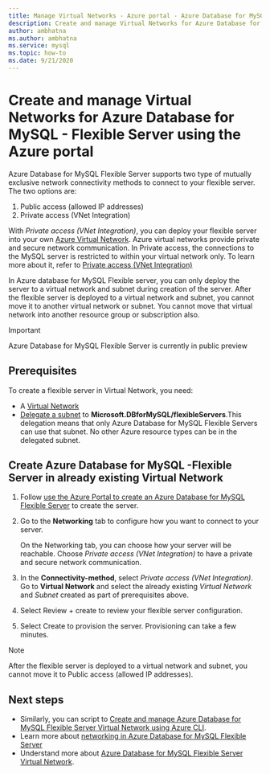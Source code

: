 ```yaml
---
title: Manage Virtual Networks - Azure portal - Azure Database for MySQL - Flexible Server
description: Create and manage Virtual Networks for Azure Database for MySQL - Flexible Server using the Azure portal
author: ambhatna
ms.author: ambhatna
ms.service: mysql
ms.topic: how-to
ms.date: 9/21/2020
---
```


# Create and manage Virtual Networks for Azure Database for MySQL - Flexible Server using the Azure portal

Azure Database for MySQL Flexible Server supports two type of mutually exclusive network connectivity methods to connect to your flexible server. The two options are:

1. Public access (allowed IP addresses)
2. Private access (VNet Integration)

With *Private access (VNet Integration)*, you can deploy your flexible server into your own [Azure Virtual Network](../../virtual-network/virtual-networks-overview.md). Azure virtual networks provide private and secure network communication. In Private access, the connections to the MySQL server is restricted to within your virtual network only. To learn more about it, refer to [Private access (VNet Integration)](./concepts-virtual-network.md)

In Azure database for MySQL Flexible server, you can only deploy the server to a virtual network and subnet during creation of the server. After the flexible server is deployed to a virtual network and subnet, you cannot move it to another virtual network or subnet. You cannot move that virtual network into another resource group or subscription also.

> [!IMPORTANT]
> Azure Database for MySQL Flexible Server is currently in public preview

## Prerequisites
To create a flexible server in Virtual Network, you need:
- A [Virtual Network](../../virtual-network/quick-create-portal#create-a-virtual-network.md)
- [Delegate a subnet](../../virtual-network/manage-subnet-delegation#delegate-a-subnet-to-an-azure-service.md) to **Microsoft.DBforMySQL/flexibleServers**.This delegation means that only Azure Database for MySQL Flexible Servers can use that subnet. No other Azure resource types can be in the delegated subnet.

## Create Azure Database for MySQL -Flexible Server in already existing Virtual Network

1. Follow [use the Azure Portal to create an Azure Database for MySQL Flexible Server](./quickstart-create-server-portal.md) to create the server.
2. Go to the **Networking** tab to configure how you want to connect to your server.

   On the Networking tab, you can choose how your server will be reachable. Choose *Private access (VNet Integration)* to have a private and secure network communication.
3. In the **Connectivity-method**, select *Private access (VNet Integration)*. Go to **Virtual Network** and select the already existing *Virtual Network* and *Subnet* created as part of prerequisites above.
4. Select Review + create to review your flexible server configuration.
5. Select Create to provision the server. Provisioning can take a few minutes.

>[!Note]
> After the flexible server is deployed to a virtual network and subnet, you cannot move it to Public access (allowed IP addresses).



## Next steps
- Similarly, you can script to [Create and manage Azure Database for MySQL Flexible Server Virtual Network using Azure CLI](howto-manage-virtual-network-using-cli.md).
- Learn more about [networking in Azure Database for MySQL Flexible Server](./concepts-networking-overview.md)
- Understand more about [Azure Database for MySQL Flexible Server Virtual Network](./concepts-virtual-network.md).
